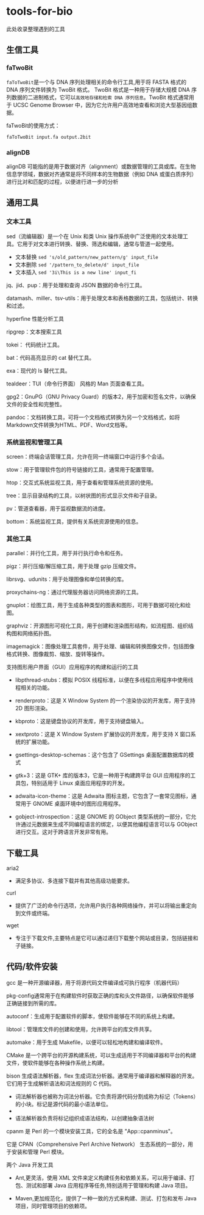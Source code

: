 # tools-for-bio
此处收录整理遇到的工具

## 生信工具
### faTwoBit
`faToTwoBit`是一个与 DNA 序列处理相关的命令行工具,用于将 FASTA 格式的 DNA 序列文件转换为 TwoBit 格式。
TwoBit 格式是一种用于存储大规模 DNA 序列数据的二进制格式，它可以`高效地存储和检索 DNA 序列信息`。TwoBit 格式通常用于 UCSC Genome Browser 中，因为它允许用户高效地查看和浏览大型基因组数据。

faTwoBit的使用方式：
```
faToTwoBit input.fa output.2bit

```
### alignDB 
alignDB 可能指的是用于数据对齐（alignment）或数据管理的工具或库。在生物信息学领域，数据对齐通常是将不同样本的生物数据（例如 DNA 或蛋白质序列）进行比对和匹配的过程，以便进行进一步的分析


## 通用工具

### 文本工具
sed（流编辑器）是一个在 Unix 和类 Unix 操作系统中广泛使用的文本处理工具。它用于对文本进行转换、替换、筛选和编辑，通常与管道一起使用。
* 文本替换   ```sed 's/old_pattern/new_pattern/g' input_file```
* 文本删除   ```sed '/pattern_to_delete/d' input_file```
* 文本插入  ``` sed '3i\This is a new line' input_fi ```

jq、jid、pup：用于处理和查询 JSON 数据的命令行工具。

datamash、miller、tsv-utils：用于处理文本和表格数据的工具，包括统计、转换和过滤。

hyperfine 性能分析工具

ripgrep：文本搜索工具

tokei：  代码统计工具。

bat：代码高亮显示的 cat 替代工具。

exa：现代的 ls 替代工具。

tealdeer：TUI（命令行界面） 风格的 Man 页面查看工具。

gpg2：GnuPG（GNU Privacy Guard）的版本2，用于加密和签名文件，以确保文件的安全性和完整性。

pandoc：文档转换工具，可将一个文档格式转换为另一个文档格式，如将Markdown文件转换为HTML、PDF、Word文档等。
  
### 系统监视和管理工具
screen：终端会话管理工具，允许在同一终端窗口中运行多个会话。

stow：用于管理软件包的符号链接的工具，通常用于配置管理。

htop：交互式系统监视工具，用于查看和管理系统资源的使用。

tree：显示目录结构的工具，以树状图的形式显示文件和子目录。

pv：管道查看器，用于监视数据流的进度。

bottom：系统监视工具，提供有关系统资源使用的信息。

### 其他工具
parallel：并行化工具，用于并行执行命令和任务。

pigz：并行压缩/解压缩工具，用于处理 gzip 压缩文件。

librsvg、udunits：用于处理图像和单位转换的库。

proxychains-ng：通过代理服务器访问网络资源的工具。


gnuplot：绘图工具，用于生成各种类型的图表和图形，可用于数据可视化和绘图。

graphviz：开源图形可视化工具，用于创建和渲染图形结构，如流程图、组织结构图和网络拓扑图。

imagemagick：图像处理工具套件，用于处理、编辑和转换图像文件，包括图像格式转换、图像裁剪、缩放、旋转等操作。

支持图形用户界面（GUI）应用程序的构建和运行的工具

* libpthread-stubs：模拟 POSIX 线程标准，以便在多线程应用程序中使用线程相关的功能。

* renderproto：这是 X Window System 的一个渲染协议的开发库，用于支持 2D 图形渲染。
* kbproto：这是键盘协议的开发库，用于支持键盘输入。
* xextproto：这是 X Window System 扩展协议的开发库，用于支持 X 窗口系统的扩展功能。
* gsettings-desktop-schemas：这个包含了 GSettings 桌面配置数据库的模式
* gtk+3：这是 GTK+ 库的版本3，它是一种用于构建跨平台 GUI 应用程序的工具包，特别适用于 Linux 桌面应用程序的开发。
* adwaita-icon-theme：这是 Adwaita 图标主题，它包含了一套常见图标，通常用于 GNOME 桌面环境中的图形应用程序。
* gobject-introspection：这是 GNOME 的 GObject 类型系统的一部分，它允许通过元数据来生成不同编程语言的绑定，以便其他编程语言可以与 GObject 进行交互。这对于跨语言开发非常有用。


## 下载工具

aria2
* 满足多协议、多连接下载并有其他高级功能要求。
  
curl
* 提供了广泛的命令行选项，允许用户执行各种网络操作，并可以将输出重定向到文件或终端。

wget  
* 专注于下载文件,主要特点是它可以通过递归下载整个网站或目录，包括链接和子链接。

## 代码/软件安装
gcc 是一种开源编译器，用于将源代码文件编译成可执行程序（机器代码）

pkg-config通常用于在构建软件时获取正确的库和头文件路径，以确保软件能够正确链接到所需的库。

autoconf：生成用于配置软件的脚本，使软件能够在不同的系统上构建。

libtool：管理库文件的创建和使用，允许跨平台的库文件共享。

automake：用于生成 Makefile，以便可以轻松地构建和编译软件。

CMake 是一个跨平台的开源构建系统，可以生成适用于不同编译器和平台的构建文件，使软件能够在各种操作系统上构建。

bison 生成语法解析器，flex 生成词法分析器。通常用于编译器和解释器的开发。它们用于生成解析语法和词法规则的 C 代码。

* 词法解析器也被称为词法分析器。它负责将源代码分割成称为标记（Tokens）的小块。标记是源代码的最小语法单位。
* 
* 语法解析器负责将标记组织成语法结构，以创建抽象语法树

cpanm 是 Perl 的一个模块安装工具，它的全名是 "App::cpanminus"。

它是 CPAN（Comprehensive Perl Archive Network） 生态系统的一部分，用于安装和管理 Perl 模块。

两个 Java 开发工具
 * Ant,更灵活，使用 XML 文件来定义构建任务和依赖关系，可以用于编译、打包、测试和部署 Java 应用程序等任务,特别适用于管理和构建 Java 项目。
   
 * Maven,更加规范化，提供了一种一致的方式来构建、测试、打包和发布 Java 项目，同时管理项目的依赖项。



  
